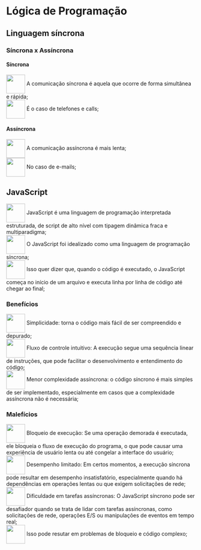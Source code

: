 # Lógica de Programação
## Linguagem síncrona
### Síncrona x Assíncrona
#### Síncrona
<div>
<img align="center" src="https://64.media.tumblr.com/ff2ec7a3596e6aa2abca06a04827dcf3/tumblr_pclhvhLxfk1xbwp7jo4_r1_400.gif" width="50px" />
A comunicação síncrona é aquela que ocorre de forma simultânea e rápida;
</div>
<div>
<img align="center" src="https://64.media.tumblr.com/ff2ec7a3596e6aa2abca06a04827dcf3/tumblr_pclhvhLxfk1xbwp7jo4_r1_400.gif" width="50px" />
É o caso de telefones e calls;
</div>

#### Assíncrona
<div>
<img align="center" src="https://64.media.tumblr.com/ff2ec7a3596e6aa2abca06a04827dcf3/tumblr_pclhvhLxfk1xbwp7jo4_r1_400.gif" width="50px" />
A comunicação assíncrona é mais lenta;
</div>
<div>
<img align="center" src="https://64.media.tumblr.com/ff2ec7a3596e6aa2abca06a04827dcf3/tumblr_pclhvhLxfk1xbwp7jo4_r1_400.gif" width="50px" />
No caso de e-mails;
</div>

## JavaScript
<div>
<img align="center" src="https://64.media.tumblr.com/ff2ec7a3596e6aa2abca06a04827dcf3/tumblr_pclhvhLxfk1xbwp7jo4_r1_400.gif" width="50px" />
JavaScript é uma linguagem de programação interpretada estruturada, de script de alto nível com tipagem dinâmica fraca e multiparadigma;
</div>

<div>
<img align="center" src="https://64.media.tumblr.com/ff2ec7a3596e6aa2abca06a04827dcf3/tumblr_pclhvhLxfk1xbwp7jo4_r1_400.gif" width="50px" />
O JavaScript foi idealizado como uma linguagem de programação síncrona;
</div>

<div>
<img align="center" src="https://64.media.tumblr.com/ff2ec7a3596e6aa2abca06a04827dcf3/tumblr_pclhvhLxfk1xbwp7jo4_r1_400.gif" width="50px" />
Isso quer dizer que, quando o código é executado, o JavaScript começa no início de um arquivo e executa linha por linha de código até chegar ao final;
</div>

### Benefícios
<div>
<img align="center" src="https://64.media.tumblr.com/ff2ec7a3596e6aa2abca06a04827dcf3/tumblr_pclhvhLxfk1xbwp7jo4_r1_400.gif" width="50px" />
Simplicidade: torna o código mais fácil de ser compreendido e depurado;
</div>
<div>
<img align="center" src="https://64.media.tumblr.com/ff2ec7a3596e6aa2abca06a04827dcf3/tumblr_pclhvhLxfk1xbwp7jo4_r1_400.gif" width="50px"/>
Fluxo de controle intuitivo: A execução segue uma sequência linear de instruções, que pode facilitar o desenvolvimento e entendimento do código;
</div>

<div>
<img align="center" src="https://64.media.tumblr.com/ff2ec7a3596e6aa2abca06a04827dcf3/tumblr_pclhvhLxfk1xbwp7jo4_r1_400.gif" width="50px" />
Menor complexidade assíncrona: o código síncrono é mais simples de ser implementado, especialmente em casos que a complexidade assíncrona não é necessária;
</div>

### Malefícios
<div>
<img align="center" src="https://64.media.tumblr.com/ff2ec7a3596e6aa2abca06a04827dcf3/tumblr_pclhvhLxfk1xbwp7jo4_r1_400.gif" width="50px" />
Bloqueio de execução: Se uma operação demorada é executada, ele bloqueia o fluxo de execução do programa, o que pode causar uma experiência de usuário lenta ou até congelar a interface do usuário;
</div>

<div>
<img align="center" src="https://64.media.tumblr.com/ff2ec7a3596e6aa2abca06a04827dcf3/tumblr_pclhvhLxfk1xbwp7jo4_r1_400.gif" width="50px" />
Desempenho limitado: Em certos momentos, a execução síncrona pode resultar em desempenho insatisfatório, especialmente quando há dependências em operações lentas ou que exigem solicitações de rede;
</div>

<div>
<img align="center" src="https://64.media.tumblr.com/ff2ec7a3596e6aa2abca06a04827dcf3/tumblr_pclhvhLxfk1xbwp7jo4_r1_400.gif" width="50px" />
Dificuldade em tarefas assíncronas: O JavaScript síncrono pode ser desafiador quando se trata de lidar com tarefas assíncronas, como solicitações de rede, operações E/S ou manipulações de eventos em tempo real;
</div>

<div>
<img align="center" src="https://64.media.tumblr.com/ff2ec7a3596e6aa2abca06a04827dcf3/tumblr_pclhvhLxfk1xbwp7jo4_r1_400.gif" width="50px" />
Isso pode resutar em problemas de bloqueio e código complexo;
</div>